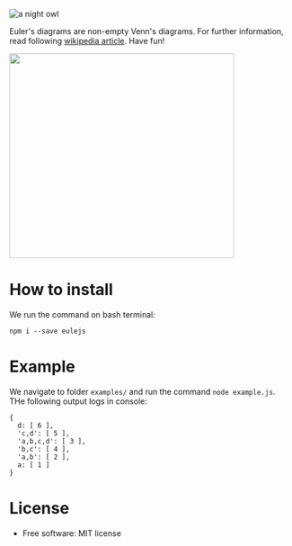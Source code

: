![a night owl](https://raw.githubusercontent.com/web-needle/eulejs/main/images/eule_small.png)

Euler\'s diagrams are non-empty Venn\'s diagrams. For further information, read following [wikipedia article](https://en.wikipedia.org/wiki/Euler_diagram). Have fun!

<img src="https://github.com/web-needle/eulejs/blob/main/images/euler_venn.png?raw=true" width="400" height="364"/>

How to install
========

We run the command on bash terminal:

``` {.bash}
npm i --save eulejs
```

Example
========

We navigate to folder `examples/` and run the command `node example.js`. THe following output logs in console:

```
{    
  d: [ 6 ],
  'c,d': [ 5 ],
  'a,b,c,d': [ 3 ],
  'b,c': [ 4 ],
  'a,b': [ 2 ],
  a: [ 1 ]
}

```

License
=======

-   Free software: MIT license
